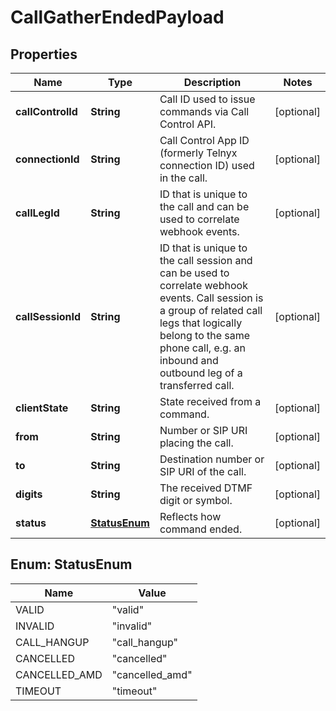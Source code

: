 

# CallGatherEndedPayload


## Properties

| Name | Type | Description | Notes |
|------------ | ------------- | ------------- | -------------|
|**callControlId** | **String** | Call ID used to issue commands via Call Control API. |  [optional] |
|**connectionId** | **String** | Call Control App ID (formerly Telnyx connection ID) used in the call. |  [optional] |
|**callLegId** | **String** | ID that is unique to the call and can be used to correlate webhook events. |  [optional] |
|**callSessionId** | **String** | ID that is unique to the call session and can be used to correlate webhook events. Call session is a group of related call legs that logically belong to the same phone call, e.g. an inbound and outbound leg of a transferred call. |  [optional] |
|**clientState** | **String** | State received from a command. |  [optional] |
|**from** | **String** | Number or SIP URI placing the call. |  [optional] |
|**to** | **String** | Destination number or SIP URI of the call. |  [optional] |
|**digits** | **String** | The received DTMF digit or symbol. |  [optional] |
|**status** | [**StatusEnum**](#StatusEnum) | Reflects how command ended. |  [optional] |



## Enum: StatusEnum

| Name | Value |
|---- | -----|
| VALID | &quot;valid&quot; |
| INVALID | &quot;invalid&quot; |
| CALL_HANGUP | &quot;call_hangup&quot; |
| CANCELLED | &quot;cancelled&quot; |
| CANCELLED_AMD | &quot;cancelled_amd&quot; |
| TIMEOUT | &quot;timeout&quot; |



